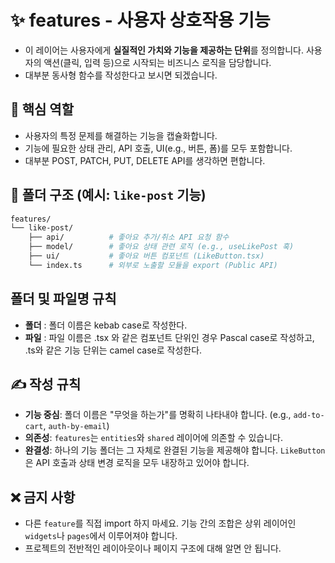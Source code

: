 # ✨ features - 사용자 상호작용 기능

- 이 레이어는 사용자에게 **실질적인 가치와 기능을 제공하는 단위**를 정의합니다. 사용자의 액션(클릭, 입력 등)으로 시작되는 비즈니스 로직을 담당합니다.
- 대부분 동사형 함수를 작성한다고 보시면 되겠습니다.

## 🎯 핵심 역할

- 사용자의 특정 문제를 해결하는 기능을 캡슐화합니다.
- 기능에 필요한 상태 관리, API 호출, UI(e.g., 버튼, 폼)를 모두 포함합니다.
- 대부분 POST, PATCH, PUT, DELETE API를 생각하면 편합니다.

## 📁 폴더 구조 (예시: `like-post` 기능)

```bash
features/
└── like-post/
    ├── api/          # 좋아요 추가/취소 API 요청 함수
    ├── model/        # 좋아요 상태 관련 로직 (e.g., useLikePost 훅)
    ├── ui/           # 좋아요 버튼 컴포넌트 (LikeButton.tsx)
    └── index.ts      # 외부로 노출할 모듈을 export (Public API)
```

## 폴더 및 파일명 규칙

- **폴더** : 폴더 이름은 kebab case로 작성한다.
- **파일** : 파일 이름은 .tsx 와 같은 컴포넌트 단위인 경우 Pascal case로 작성하고, .ts와 같은 기능 단위는 camel case로 작성한다.

## ✍️ 작성 규칙

- **기능 중심**: 폴더 이름은 "무엇을 하는가"를 명확히 나타내야 합니다. (e.g., `add-to-cart`, `auth-by-email`)
- **의존성**: `features`는 `entities`와 `shared` 레이어에 의존할 수 있습니다.
- **완결성**: 하나의 기능 폴더는 그 자체로 완결된 기능을 제공해야 합니다. `LikeButton`은 API 호출과 상태 변경 로직을 모두 내장하고 있어야 합니다.

## ❌ 금지 사항

- 다른 `feature`를 직접 import 하지 마세요. 기능 간의 조합은 상위 레이어인 `widgets`나 `pages`에서 이루어져야 합니다.
- 프로젝트의 전반적인 레이아웃이나 페이지 구조에 대해 알면 안 됩니다.

